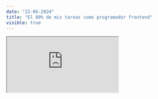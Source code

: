 ```yaml
---
date: "22-06-2024"
title: "El 80% de mis tareas como programador frontend"
visible: true
---
```

<iframe src="https://www.youtube.com/embed/z0O1WgM-bEM" allowfullscreen></iframe>
